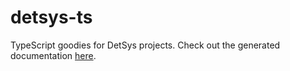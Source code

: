 # detsys-ts

TypeScript goodies for DetSys projects.
Check out the generated documentation [here][typedoc].

[typedoc]: https://detsys-ts-docs.netlify.app
